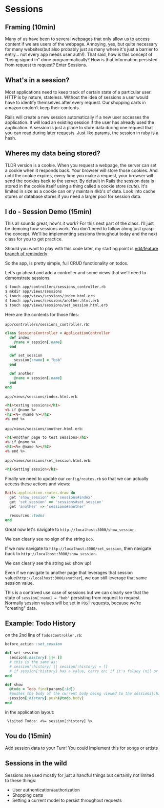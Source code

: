 # Sessions

## Framing (10min)
Many of us have been to several webpages that only allow us to access content if we are users of the webpage. Annoying, yes, but quite necessary for many websites(but also probably just as many where it's just a barrier to entry... not every app needs user auth!). That said, how is this concept of "being signed in" done programmatically? How is that information persisted from request to request? Enter Sessions.

## What's in a session?

Most applications need to keep track of certain state of a particular user. HTTP is by nature, stateless. Without the idea of sessions a user would have to identify themselves after every request. Our shopping carts in amazon couldn't keep their contents.

Rails will create a new session automatically if a new user accesses the application. It will load an existing session if the user has already used the application. A session is just a place to store data during one request that you can read during later requests. Just like params, the session in ruby is a hash.

## Wheres my data being stored?

TLDR version is a cookie. When you request a webpage, the server can set a cookie when it responds back. Your browser will store those cookies. And until the cookie expires, every time you make a request, your browser will send the cookies back to the server. By default in Rails the session data is stored in the cookie itself using a thing called a cookie store (*cute*). It's limited in size as a cookie can only maintain 4kb's of data. Look into cache stores or database stores if you need a larger pool for session data.

## I do - Session Demo (15min)
This all sounds great, how's it work? For this next part of the class. I'll just be demoing how sessions work. You don't need to follow along just grasp the concept. We'll be implementing sessions throughout today and the next class for you to get practice.

Should you want to play with this code later, my starting point is [edit/feature branch of reminderly](https://github.com/ga-wdi-exercises/reminderly/tree/edit-feature)

So the app, is pretty simple, full CRUD functionality on todos.

Let's go ahead and add a controller and some views that we'll need to demonstrate sessions.

```bash
$ touch app/controllers/sessions_controller.rb
$ mkdir app/views/sessions
$ touch app/views/sessions/index.html.erb
$ touch app/views/sessions/another.html.erb
$ touch app/views/sessions/set_session.html.erb
```

Here are the contents for those files:

`app/controllers/sessions_controller.rb`:

```ruby
class SessionsController < ApplicationController
  def index
    @name = session[:name]
  end

  def set_session
    session[:name] = "bob"
  end

  def another
    @name = session[:name]
  end
end
```

`app/views/sessions/index.html.erb`:

```html
<h1>testing sessions</h1>
<% if @name %>
<h2><%= @name %></h2>
<% end %>
```

`app/views/sessions/another.html.erb`:

```html
<h1>Another page to test sessions</h1>
<% if @name %>
<h2><%= @name %></h2>
<% end %>
```

`app/views/sessions/set_session.html.erb`:

```html
<h1>Setting session</h1>
```

Finally we need to update our `config/routes.rb` so that we can actually access these actions and views:

```ruby
Rails.application.routes.draw do
  get 'show_session' => 'sessions#index'
  get 'set_session' => 'sessions#set_session'
  get 'another' => 'sessions#another'

  resources :todos
end
```

Great now let's navigate to `http://localhost:3000/show_session`.

We can clearly see no sign of the string `bob`.

If we now navigate to `http://localhost:3000/set_session`, then navigate back to `http://localhost:3000/show_session`.

We can clearly see the string `bob` show up!

Even if we navigate to another page that leverages that session value(`http://localhost:3000/another`), we can still leverage that same session value.

This is a contrived use case of sessions but we can clearly see that the state of `session[:name] = "bob"` persisting from request to request. Normally session values will be set in `POST` requests, because we're "creating" data.

## Example: Todo History

on the 2nd line of `TodosController.rb`:

```rb
before_action :set_session

def set_session
  session[:history] ||= []
  # this is the same as:
  # session[:history] || session[:history] = []
  # if session[:history] has a value, carry on; if it's falsey (nil or false) then assign []
end
```

```rb
def show
  @todo = Todo.find(params[:id])
  #pushes the body of the current body being viewed to the sessions[:history] array
  session[:history].push(@todo.body)
end
```

in the application layout:
```
 Visited Todos: <%= session[:history] %>  
```

## You do (15min)

Add session data to your Tunr! You could implement this for songs or artists

## Sessions in the wild
Sessions are used mostly for just a handful things but certainly not limited to these things:

- User authentication/authorization
- Shopping carts
- Setting a current model to persist throughout requests

